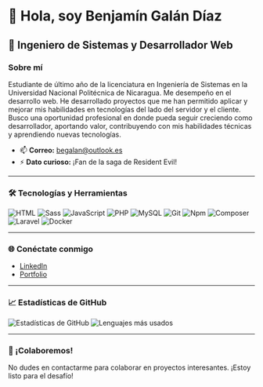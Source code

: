 # 👋 Hola, soy Benjamín Galán Díaz

## 🌟 Ingeniero de Sistemas y Desarrollador Web

### Sobre mí
Estudiante de último año de la licenciatura en Ingeniería de Sistemas en la Universidad Nacional Politécnica de Nicaragua. Me desempeño en el desarrollo web. He desarrollado proyectos que me han permitido aplicar y mejorar mis habilidades en tecnologías del lado del servidor y el cliente. Busco una oportunidad profesional en donde pueda seguir creciendo como desarrollador, aportando valor, contribuyendo con mis habilidades técnicas y aprendiendo nuevas tecnologías.

- 📫 **Correo:** [begalan@outlook.es](mailto:begalan@outlook.es)
- ⚡ **Dato curioso:** ¡Fan de la saga de Resident Evil!

---

### 🛠️ Tecnologías y Herramientas
![HTML](https://img.shields.io/badge/HTML-%23E34F26.svg?style=flat&logo=html5&logoColor=white)
![Sass](https://img.shields.io/badge/Sass-%23CC6699.svg?style=flat&logo=sass&logoColor=white)
![JavaScript](https://img.shields.io/badge/JavaScript-%23F7DF1E.svg?style=flat&logo=javascript&logoColor=black)
![PHP](https://img.shields.io/badge/PHP-%23777BB4.svg?style=flat&logo=php&logoColor=white)
![MySQL](https://img.shields.io/badge/MySQL-%234479A1.svg?style=flat&logo=mysql&logoColor=white)
![Git](https://img.shields.io/badge/Git-%23F05032.svg?style=flat&logo=git&logoColor=white)
![Npm](https://img.shields.io/badge/Npm-%234A1460.svg?style=flat&logo=npm&logoColor=white)
![Composer](https://img.shields.io/badge/Composer-%23D50000.svg?style=flat&logo=composer&logoColor=white)
![Laravel](https://img.shields.io/badge/Laravel-%23FF2D20.svg?style=flat&logo=laravel&logoColor=white)
![Docker](https://img.shields.io/badge/Docker-%230db7ed.svg?style=flat&logo=docker&logoColor=white)


---

### 🌐 Conéctate conmigo
- [LinkedIn](https://www.linkedin.com/in/benjam%C3%ADn-gal%C3%A1n-d%C3%ADaz-9346ba297/)
- [Portfolio]([https://github.com/benjamin-galan](https://my-portfolio-swart-tau-68.vercel.app/))

---

### 📈 Estadísticas de GitHub
![Estadísticas de GitHub](https://github-readme-stats.vercel.app/api?username=benjamin-galan&show_icons=true&theme=dark)
![Lenguajes más usados](https://github-readme-stats.vercel.app/api/top-langs?username=benjamin-galan&show_icons=true&locale=en&layout=compact&theme=dark)

---

### 🤝 ¡Colaboremos!
No dudes en contactarme para colaborar en proyectos interesantes. ¡Estoy listo para el desafío!

